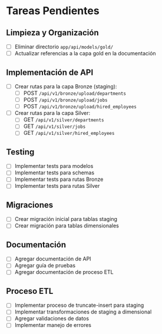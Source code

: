 # Tareas Pendientes

## Limpieza y Organización
- [ ] Eliminar directorio `app/api/models/gold/`
- [ ] Actualizar referencias a la capa gold en la documentación

## Implementación de API
- [ ] Crear rutas para la capa Bronze (staging):
  - [ ] POST `/api/v1/bronze/upload/departments`
  - [ ] POST `/api/v1/bronze/upload/jobs`
  - [ ] POST `/api/v1/bronze/upload/hired_employees`

- [ ] Crear rutas para la capa Silver:
  - [ ] GET `/api/v1/silver/departments`
  - [ ] GET `/api/v1/silver/jobs`
  - [ ] GET `/api/v1/silver/hired_employees`

## Testing
- [ ] Implementar tests para modelos
- [ ] Implementar tests para schemas
- [ ] Implementar tests para rutas Bronze
- [ ] Implementar tests para rutas Silver

## Migraciones
- [ ] Crear migración inicial para tablas staging
- [ ] Crear migración para tablas dimensionales

## Documentación
- [ ] Agregar documentación de API
- [ ] Agregar guía de pruebas
- [ ] Agregar documentación de proceso ETL

## Proceso ETL
- [ ] Implementar proceso de truncate-insert para staging
- [ ] Implementar transformaciones de staging a dimensional
- [ ] Agregar validaciones de datos
- [ ] Implementar manejo de errores 